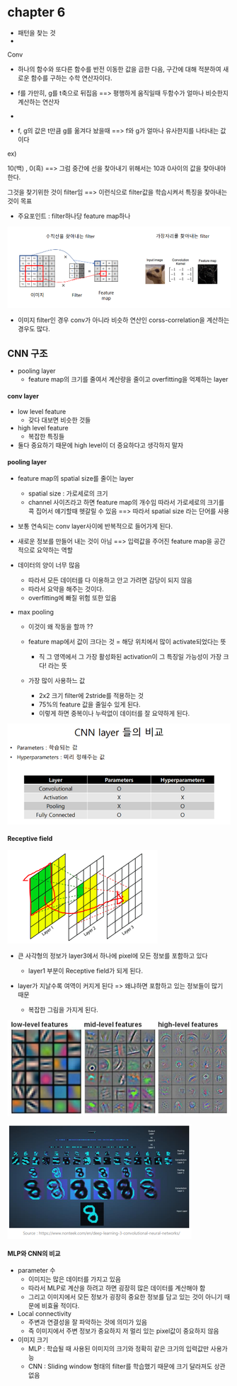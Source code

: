 # chapter 6

- 패턴을 찾는 것
- 

Conv

- 하나의 함수와 또다른 함수를 반전 이동한 값을 곱한 다음, 구간에 대해 적분하여 새로운 함수를 구하는 수학 연산자이다.

- f를 가만히, g를 t축으로 뒤집음 ==> 평행하게 움직일때 두함수가 얼마나 비슷한지 계산하는 연산자
- 

- f, g의 값은 t만큼 g를 옮겨다 놨을때 ==> f와 g가 얼마나 유사한지를 나타내는 값이다



ex) 

10(백) , 0(흑) ==> 그럼 중간에 선을 찾아내기 위해서는 10과 0사이의 값을 찾아내야한다.

그것을 찾기위한 것이 filter임 ==> 이런식으로 filter값을 학습시켜서 특징을 찾아내는 것이 목표

- 주요포인트 : filter하나당 feature map하나

![image-20220530155726068](chapter6.assets/image-20220530155726068.png)





- 이미지 filter인 경우 conv가 아니라 비슷하 연산인 corss-correlation을 계산하는 경우도 많다.





## CNN 구조

- pooling layer
  - feature map의 크기를 줄여서 계산량을 줄이고 overfitting을 억제하는 layer





#### conv layer

- low level feature
  - 갖다 대보면 비슷한 것들
- high level feature
  - 복잡한 특징들
- 둘다 중요하기 때문에 high level이 더 중요하다고 생각하지 말자





#### pooling layer

- feature map의 spatial size를 줄이는 layer
  - spatial size : 가로세로의 크기
  - channel 사이즈라고 하면 feature map의 개수임 따라서 가로세로의 크기를 콕 집어서 얘기할때 헷갈릴 수 있음 ==> 따라서 spatial size 라는 단어를 사용
- 보통 연속되는 conv layer사이에 반복적으로 들어가게 된다.
- 새로운 정보를 만들어 내는 것이 아님 ==> 입력값을 주어진 feature map을 공간적으로 요약하는 역할

- 데이터의 양이 너무 많음
  - 따라서 모든 데이터를 다 이용하고 안고 가려면 감당이 되지 않음
  - 따라서 요약을 해주는 것이다. 
  - overfitting에 빠질 위험 또한 있음



- max pooling

  - 이것이 왜 작동을 할까 ??
  - feature map에서 값이 크다는 것 = 해당 위치에서 많이 activate되었다는 뜻
    - 직 그 영역에서 그 가장 활성화된 activation이 그 특징일 가능성이 가장 크다! 라는 뜻

  - 가장 많이 사용하느 값
    - 2x2 크기 filter에 2stride를 적용하는 것
    - 75%의 feature 값을 줄일수 있게 된다.
    - 이렇게 하면 중복이나 누락없이 데이터를 잘 요약하게 된다.





![image-20220530163806621](chapter6.assets/image-20220530163806621.png)





#### Receptive field



![image-20220530183044295](chapter6.assets/image-20220530183044295.png)

- 큰 사각형의 정보가 layer3에서 하나에 pixel에 모든 정보를 포함하고 있다
  - layer1 부분이 Receptive field가 되게 된다.

- layer가 지날수록 여역이 커지게 된다 => 왜냐하면 포함하고 있는 정보들이 많기 때문
  - 복잡한 그림을 가지게 된다.

![image-20220530184156296](chapter6.assets/image-20220530184156296.png)

![image-20220530184552176](chapter6.assets/image-20220530184552176.png)





#### MLP와 CNN의 비교

- parameter 수
  - 이미지는 많은 데이터를 가지고 있음
  - 따라서 MLP로 계산을 하려고 하면 굉장히 많은 데이터를 계산해야 함
  - 그리고 이미지에서 모든 정보가 굉장히 중요한 정보를 담고 있는 것이 아니기 때문에 비효율 적이다.
- Local connectivity
  - 주변과 연결성을 잘 파악하는 것에 의미가 있음
  - 즉 이미지에서 주변 정보가 중요하지 저 멀리 있는 pixel값이 중요하지 않음
- 이미지 크기
  - MLP : 학습될 때 사용된 이미지의 크기와 정확히 같은 크기의 입력값만 사용가능
  - CNN : Sliding window 형태의 filter를 학습했기 때문에 크기 달라져도 상관 없음





#### 

















